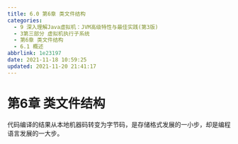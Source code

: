 ```yaml
---
title: 6.0 第6章 类文件结构
categories: 
  - 9 深入理解Java虛拟机：JVM高级特性与最佳实践(第3版)
  - 3第三部分 虚拟机执行子系统
  - 第6章 类文件结构
  - 6.1 概述
abbrlink: 1e23197
date: 2021-11-18 10:59:25
updated: 2021-11-20 21:41:17
---
```

# 第6章 类文件结构
代码编译的结果从本地机器码转变为字节码，是存储格式发展的一小步，却是编程语言发展的一大步。
